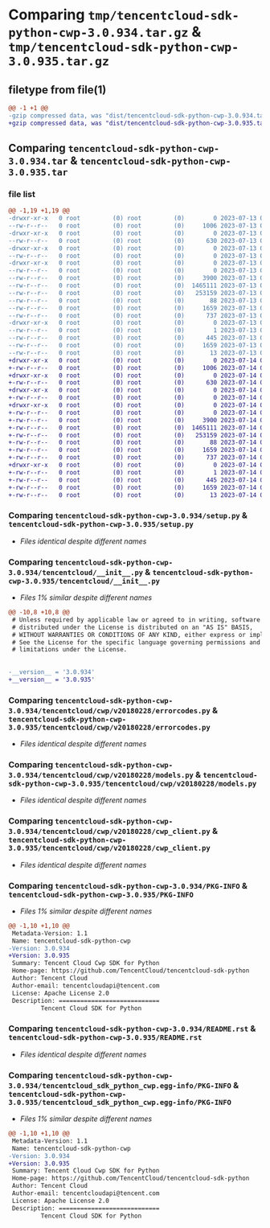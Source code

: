 # Comparing `tmp/tencentcloud-sdk-python-cwp-3.0.934.tar.gz` & `tmp/tencentcloud-sdk-python-cwp-3.0.935.tar.gz`

## filetype from file(1)

```diff
@@ -1 +1 @@
-gzip compressed data, was "dist/tencentcloud-sdk-python-cwp-3.0.934.tar", last modified: Thu Jul 13 00:19:53 2023, max compression
+gzip compressed data, was "dist/tencentcloud-sdk-python-cwp-3.0.935.tar", last modified: Fri Jul 14 00:21:27 2023, max compression
```

## Comparing `tencentcloud-sdk-python-cwp-3.0.934.tar` & `tencentcloud-sdk-python-cwp-3.0.935.tar`

### file list

```diff
@@ -1,19 +1,19 @@
-drwxr-xr-x   0 root         (0) root         (0)        0 2023-07-13 00:19:53.000000 tencentcloud-sdk-python-cwp-3.0.934/
--rw-r--r--   0 root         (0) root         (0)     1006 2023-07-13 00:19:53.000000 tencentcloud-sdk-python-cwp-3.0.934/setup.py
-drwxr-xr-x   0 root         (0) root         (0)        0 2023-07-13 00:19:53.000000 tencentcloud-sdk-python-cwp-3.0.934/tencentcloud/
--rw-r--r--   0 root         (0) root         (0)      630 2023-07-13 00:19:53.000000 tencentcloud-sdk-python-cwp-3.0.934/tencentcloud/__init__.py
-drwxr-xr-x   0 root         (0) root         (0)        0 2023-07-13 00:19:53.000000 tencentcloud-sdk-python-cwp-3.0.934/tencentcloud/cwp/
--rw-r--r--   0 root         (0) root         (0)        0 2023-07-13 00:19:53.000000 tencentcloud-sdk-python-cwp-3.0.934/tencentcloud/cwp/__init__.py
-drwxr-xr-x   0 root         (0) root         (0)        0 2023-07-13 00:19:53.000000 tencentcloud-sdk-python-cwp-3.0.934/tencentcloud/cwp/v20180228/
--rw-r--r--   0 root         (0) root         (0)        0 2023-07-13 00:19:53.000000 tencentcloud-sdk-python-cwp-3.0.934/tencentcloud/cwp/v20180228/__init__.py
--rw-r--r--   0 root         (0) root         (0)     3900 2023-07-13 00:19:53.000000 tencentcloud-sdk-python-cwp-3.0.934/tencentcloud/cwp/v20180228/errorcodes.py
--rw-r--r--   0 root         (0) root         (0)  1465111 2023-07-13 00:19:53.000000 tencentcloud-sdk-python-cwp-3.0.934/tencentcloud/cwp/v20180228/models.py
--rw-r--r--   0 root         (0) root         (0)   253159 2023-07-13 00:19:53.000000 tencentcloud-sdk-python-cwp-3.0.934/tencentcloud/cwp/v20180228/cwp_client.py
--rw-r--r--   0 root         (0) root         (0)       88 2023-07-13 00:19:53.000000 tencentcloud-sdk-python-cwp-3.0.934/setup.cfg
--rw-r--r--   0 root         (0) root         (0)     1659 2023-07-13 00:19:53.000000 tencentcloud-sdk-python-cwp-3.0.934/PKG-INFO
--rw-r--r--   0 root         (0) root         (0)      737 2023-07-13 00:19:53.000000 tencentcloud-sdk-python-cwp-3.0.934/README.rst
-drwxr-xr-x   0 root         (0) root         (0)        0 2023-07-13 00:19:53.000000 tencentcloud-sdk-python-cwp-3.0.934/tencentcloud_sdk_python_cwp.egg-info/
--rw-r--r--   0 root         (0) root         (0)        1 2023-07-13 00:19:53.000000 tencentcloud-sdk-python-cwp-3.0.934/tencentcloud_sdk_python_cwp.egg-info/dependency_links.txt
--rw-r--r--   0 root         (0) root         (0)      445 2023-07-13 00:19:53.000000 tencentcloud-sdk-python-cwp-3.0.934/tencentcloud_sdk_python_cwp.egg-info/SOURCES.txt
--rw-r--r--   0 root         (0) root         (0)     1659 2023-07-13 00:19:53.000000 tencentcloud-sdk-python-cwp-3.0.934/tencentcloud_sdk_python_cwp.egg-info/PKG-INFO
--rw-r--r--   0 root         (0) root         (0)       13 2023-07-13 00:19:53.000000 tencentcloud-sdk-python-cwp-3.0.934/tencentcloud_sdk_python_cwp.egg-info/top_level.txt
+drwxr-xr-x   0 root         (0) root         (0)        0 2023-07-14 00:21:27.000000 tencentcloud-sdk-python-cwp-3.0.935/
+-rw-r--r--   0 root         (0) root         (0)     1006 2023-07-14 00:21:27.000000 tencentcloud-sdk-python-cwp-3.0.935/setup.py
+drwxr-xr-x   0 root         (0) root         (0)        0 2023-07-14 00:21:27.000000 tencentcloud-sdk-python-cwp-3.0.935/tencentcloud/
+-rw-r--r--   0 root         (0) root         (0)      630 2023-07-14 00:21:27.000000 tencentcloud-sdk-python-cwp-3.0.935/tencentcloud/__init__.py
+drwxr-xr-x   0 root         (0) root         (0)        0 2023-07-14 00:21:27.000000 tencentcloud-sdk-python-cwp-3.0.935/tencentcloud/cwp/
+-rw-r--r--   0 root         (0) root         (0)        0 2023-07-14 00:21:27.000000 tencentcloud-sdk-python-cwp-3.0.935/tencentcloud/cwp/__init__.py
+drwxr-xr-x   0 root         (0) root         (0)        0 2023-07-14 00:21:27.000000 tencentcloud-sdk-python-cwp-3.0.935/tencentcloud/cwp/v20180228/
+-rw-r--r--   0 root         (0) root         (0)        0 2023-07-14 00:21:27.000000 tencentcloud-sdk-python-cwp-3.0.935/tencentcloud/cwp/v20180228/__init__.py
+-rw-r--r--   0 root         (0) root         (0)     3900 2023-07-14 00:21:27.000000 tencentcloud-sdk-python-cwp-3.0.935/tencentcloud/cwp/v20180228/errorcodes.py
+-rw-r--r--   0 root         (0) root         (0)  1465111 2023-07-14 00:21:27.000000 tencentcloud-sdk-python-cwp-3.0.935/tencentcloud/cwp/v20180228/models.py
+-rw-r--r--   0 root         (0) root         (0)   253159 2023-07-14 00:21:27.000000 tencentcloud-sdk-python-cwp-3.0.935/tencentcloud/cwp/v20180228/cwp_client.py
+-rw-r--r--   0 root         (0) root         (0)       88 2023-07-14 00:21:27.000000 tencentcloud-sdk-python-cwp-3.0.935/setup.cfg
+-rw-r--r--   0 root         (0) root         (0)     1659 2023-07-14 00:21:27.000000 tencentcloud-sdk-python-cwp-3.0.935/PKG-INFO
+-rw-r--r--   0 root         (0) root         (0)      737 2023-07-14 00:21:27.000000 tencentcloud-sdk-python-cwp-3.0.935/README.rst
+drwxr-xr-x   0 root         (0) root         (0)        0 2023-07-14 00:21:27.000000 tencentcloud-sdk-python-cwp-3.0.935/tencentcloud_sdk_python_cwp.egg-info/
+-rw-r--r--   0 root         (0) root         (0)        1 2023-07-14 00:21:27.000000 tencentcloud-sdk-python-cwp-3.0.935/tencentcloud_sdk_python_cwp.egg-info/dependency_links.txt
+-rw-r--r--   0 root         (0) root         (0)      445 2023-07-14 00:21:27.000000 tencentcloud-sdk-python-cwp-3.0.935/tencentcloud_sdk_python_cwp.egg-info/SOURCES.txt
+-rw-r--r--   0 root         (0) root         (0)     1659 2023-07-14 00:21:27.000000 tencentcloud-sdk-python-cwp-3.0.935/tencentcloud_sdk_python_cwp.egg-info/PKG-INFO
+-rw-r--r--   0 root         (0) root         (0)       13 2023-07-14 00:21:27.000000 tencentcloud-sdk-python-cwp-3.0.935/tencentcloud_sdk_python_cwp.egg-info/top_level.txt
```

### Comparing `tencentcloud-sdk-python-cwp-3.0.934/setup.py` & `tencentcloud-sdk-python-cwp-3.0.935/setup.py`

 * *Files identical despite different names*

### Comparing `tencentcloud-sdk-python-cwp-3.0.934/tencentcloud/__init__.py` & `tencentcloud-sdk-python-cwp-3.0.935/tencentcloud/__init__.py`

 * *Files 1% similar despite different names*

```diff
@@ -10,8 +10,8 @@
 # Unless required by applicable law or agreed to in writing, software
 # distributed under the License is distributed on an "AS IS" BASIS,
 # WITHOUT WARRANTIES OR CONDITIONS OF ANY KIND, either express or implied.
 # See the License for the specific language governing permissions and
 # limitations under the License.
 
 
-__version__ = '3.0.934'
+__version__ = '3.0.935'
```

### Comparing `tencentcloud-sdk-python-cwp-3.0.934/tencentcloud/cwp/v20180228/errorcodes.py` & `tencentcloud-sdk-python-cwp-3.0.935/tencentcloud/cwp/v20180228/errorcodes.py`

 * *Files identical despite different names*

### Comparing `tencentcloud-sdk-python-cwp-3.0.934/tencentcloud/cwp/v20180228/models.py` & `tencentcloud-sdk-python-cwp-3.0.935/tencentcloud/cwp/v20180228/models.py`

 * *Files identical despite different names*

### Comparing `tencentcloud-sdk-python-cwp-3.0.934/tencentcloud/cwp/v20180228/cwp_client.py` & `tencentcloud-sdk-python-cwp-3.0.935/tencentcloud/cwp/v20180228/cwp_client.py`

 * *Files identical despite different names*

### Comparing `tencentcloud-sdk-python-cwp-3.0.934/PKG-INFO` & `tencentcloud-sdk-python-cwp-3.0.935/PKG-INFO`

 * *Files 1% similar despite different names*

```diff
@@ -1,10 +1,10 @@
 Metadata-Version: 1.1
 Name: tencentcloud-sdk-python-cwp
-Version: 3.0.934
+Version: 3.0.935
 Summary: Tencent Cloud Cwp SDK for Python
 Home-page: https://github.com/TencentCloud/tencentcloud-sdk-python
 Author: Tencent Cloud
 Author-email: tencentcloudapi@tencent.com
 License: Apache License 2.0
 Description: ============================
         Tencent Cloud SDK for Python
```

### Comparing `tencentcloud-sdk-python-cwp-3.0.934/README.rst` & `tencentcloud-sdk-python-cwp-3.0.935/README.rst`

 * *Files identical despite different names*

### Comparing `tencentcloud-sdk-python-cwp-3.0.934/tencentcloud_sdk_python_cwp.egg-info/PKG-INFO` & `tencentcloud-sdk-python-cwp-3.0.935/tencentcloud_sdk_python_cwp.egg-info/PKG-INFO`

 * *Files 1% similar despite different names*

```diff
@@ -1,10 +1,10 @@
 Metadata-Version: 1.1
 Name: tencentcloud-sdk-python-cwp
-Version: 3.0.934
+Version: 3.0.935
 Summary: Tencent Cloud Cwp SDK for Python
 Home-page: https://github.com/TencentCloud/tencentcloud-sdk-python
 Author: Tencent Cloud
 Author-email: tencentcloudapi@tencent.com
 License: Apache License 2.0
 Description: ============================
         Tencent Cloud SDK for Python
```


